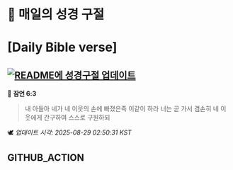 # 🙏 매일의 성경 구절
# [Daily Bible verse]
## [![README에 성경구절 업데이트](https://github.com/DONGSUKA/first_test/actions/workflows/update-readme-bible.yml/badge.svg)](https://github.com/DONGSUKA/first_test/actions/workflows/update-readme-bible.yml)
<!-- START_BIBLE_VERSE -->
📖 **잠언 6:3**
> 내 아들아 네가 네 이웃의 손에 빠졌은즉 이같이 하라 너는 곧 가서 겸손히 네 이웃에게 간구하여 스스로 구원하되

🕊️ _업데이트 시각: 2025-08-29 02:50:31 KST_
  <!-- END_BIBLE_VERSE -->
## GITHUB_ACTION
